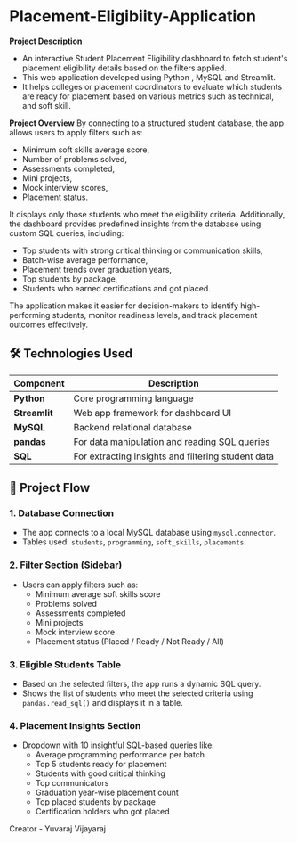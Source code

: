# Placement-Eligibiity-Application

**Project Description**
- An interactive Student Placement Eligibility dashboard to fetch student's placement eligibility details based on the filters applied.
- This web application developed using Python , MySQL and Streamlit.
- It helps colleges or placement coordinators to evaluate which students are ready for placement based on various metrics such as technical, and soft skill.

**Project Overview**
By connecting to a structured student database, the app allows users to apply filters such as:
- Minimum soft skills average score,
- Number of problems solved,
- Assessments completed,
- Mini projects,
- Mock interview scores,
- Placement status.

It displays only those students who meet the eligibility criteria.
Additionally, the dashboard provides predefined insights from the database using custom SQL queries, including:
- Top students with strong critical thinking or communication skills,
- Batch-wise average performance,
- Placement trends over graduation years,
- Top students by package,
- Students who earned certifications and got placed.

The application makes it easier for decision-makers to identify high-performing students, monitor readiness levels, and track placement outcomes effectively.

## 🛠️ Technologies Used

| Component     |                Description                         |
|---------------|----------------------------------------------------|
| **Python**    | Core programming language                          |
| **Streamlit** | Web app framework for dashboard UI                 |
| **MySQL**     | Backend relational database                        |
| **pandas**    | For data manipulation and reading SQL queries      |
| **SQL**       | For extracting insights and filtering student data |


## 🔄 Project Flow

### 1. **Database Connection**
- The app connects to a local MySQL database using `mysql.connector`.
- Tables used: `students`, `programming`, `soft_skills`, `placements`.

### 2. **Filter Section (Sidebar)**
- Users can apply filters such as:
  - Minimum average soft skills score
  - Problems solved
  - Assessments completed
  - Mini projects
  - Mock interview score
  - Placement status (Placed / Ready / Not Ready / All)

### 3. **Eligible Students Table**
- Based on the selected filters, the app runs a dynamic SQL query.
- Shows the list of students who meet the selected criteria using `pandas.read_sql()` and displays it in a table.

### 4. **Placement Insights Section**
- Dropdown with 10 insightful SQL-based queries like:
  - Average programming performance per batch
  - Top 5 students ready for placement
  - Students with good critical thinking
  - Top communicators
  - Graduation year-wise placement count
  - Top placed students by package
  - Certification holders who got placed
 
  

Creator - Yuvaraj Vijayaraj






